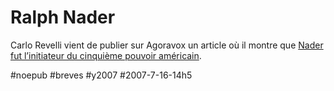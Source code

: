 # Ralph Nader

Carlo Revelli vient de publier sur Agoravox un article où il montre que [Nader fut l’initiateur du cinquième pouvoir américain](http://agoravox.fr/article.php3?id_article=26950).

#noepub #breves #y2007 #2007-7-16-14h5
